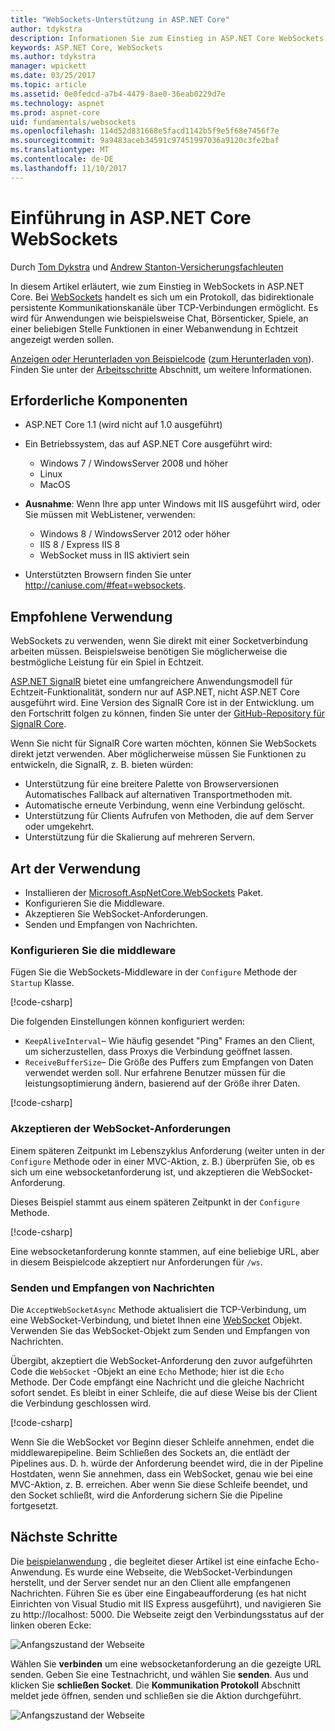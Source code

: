 ```yaml
---
title: "WebSockets-Unterstützung in ASP.NET Core"
author: tdykstra
description: Informationen Sie zum Einstieg in ASP.NET Core WebSockets.
keywords: ASP.NET Core, WebSockets
ms.author: tdykstra
manager: wpickett
ms.date: 03/25/2017
ms.topic: article
ms.assetid: 0e0fedcd-a7b4-4479-8ae0-36eab0229d7e
ms.technology: aspnet
ms.prod: aspnet-core
uid: fundamentals/websockets
ms.openlocfilehash: 114d52d831668e5facd1142b5f9e5f68e7456f7e
ms.sourcegitcommit: 9a9483aceb34591c97451997036a9120c3fe2baf
ms.translationtype: MT
ms.contentlocale: de-DE
ms.lasthandoff: 11/10/2017
---
```

# <a name="introduction-to-websockets-in-aspnet-core"></a>Einführung in ASP.NET Core WebSockets

Durch [Tom Dykstra](https://github.com/tdykstra) und [Andrew Stanton-Versicherungsfachleuten](https://github.com/anurse)

In diesem Artikel erläutert, wie zum Einstieg in WebSockets in ASP.NET Core. Bei [WebSockets](https://wikipedia.org/wiki/WebSocket) handelt es sich um ein Protokoll, das bidirektionale persistente Kommunikationskanäle über TCP-Verbindungen ermöglicht. Es wird für Anwendungen wie beispielsweise Chat, Börsenticker, Spiele, an einer beliebigen Stelle Funktionen in einer Webanwendung in Echtzeit angezeigt werden sollen.

[Anzeigen oder Herunterladen von Beispielcode](https://github.com/aspnet/Docs/tree/master/aspnetcore/fundamentals/websockets/sample) ([zum Herunterladen von](xref:tutorials/index#how-to-download-a-sample)). Finden Sie unter der [Arbeitsschritte](#next-steps) Abschnitt, um weitere Informationen.


## <a name="prerequisites"></a>Erforderliche Komponenten

* ASP.NET Core 1.1 (wird nicht auf 1.0 ausgeführt)
* Ein Betriebssystem, das auf ASP.NET Core ausgeführt wird:
  
  * Windows 7 / WindowsServer 2008 und höher
  * Linux
  * MacOS

* **Ausnahme**: Wenn Ihre app unter Windows mit IIS ausgeführt wird, oder Sie müssen mit WebListener, verwenden:

  * Windows 8 / WindowsServer 2012 oder höher
  * IIS 8 / Express IIS 8
  * WebSocket muss in IIS aktiviert sein

* Unterstützten Browsern finden Sie unter http://caniuse.com/#feat=websockets.

## <a name="when-to-use-it"></a>Empfohlene Verwendung

WebSockets zu verwenden, wenn Sie direkt mit einer Socketverbindung arbeiten müssen. Beispielsweise benötigen Sie möglicherweise die bestmögliche Leistung für ein Spiel in Echtzeit.

[ASP.NET SignalR](https://docs.microsoft.com/aspnet/signalr/overview/getting-started/introduction-to-signalr) bietet eine umfangreichere Anwendungsmodell für Echtzeit-Funktionalität, sondern nur auf ASP.NET, nicht ASP.NET Core ausgeführt wird. Eine Version des SignalR Core ist in der Entwicklung. um den Fortschritt folgen zu können, finden Sie unter der [GitHub-Repository für SignalR Core](https://github.com/aspnet/SignalR).

Wenn Sie nicht für SignalR Core warten möchten, können Sie WebSockets direkt jetzt verwenden. Aber möglicherweise müssen Sie Funktionen zu entwickeln, die SignalR, z. B. bieten würden:

* Unterstützung für eine breitere Palette von Browserversionen Automatisches Fallback auf alternativen Transportmethoden mit.
* Automatische erneute Verbindung, wenn eine Verbindung gelöscht.
* Unterstützung für Clients Aufrufen von Methoden, die auf dem Server oder umgekehrt.
* Unterstützung für die Skalierung auf mehreren Servern.

## <a name="how-to-use-it"></a>Art der Verwendung

* Installieren der [Microsoft.AspNetCore.WebSockets](https://www.nuget.org/packages/Microsoft.AspNetCore.WebSockets/) Paket.
* Konfigurieren Sie die Middleware.
* Akzeptieren Sie WebSocket-Anforderungen.
* Senden und Empfangen von Nachrichten.

### <a name="configure-the-middleware"></a>Konfigurieren Sie die middleware

Fügen Sie die WebSockets-Middleware in der `Configure` Methode der `Startup` Klasse.

[!code-csharp[](websockets/sample/Startup.cs?name=UseWebSockets)]

Die folgenden Einstellungen können konfiguriert werden:

* `KeepAliveInterval`– Wie häufig gesendet "Ping" Frames an den Client, um sicherzustellen, dass Proxys die Verbindung geöffnet lassen.
* `ReceiveBufferSize`– Die Größe des Puffers zum Empfangen von Daten verwendet werden soll. Nur erfahrene Benutzer müssen für die leistungsoptimierung ändern, basierend auf der Größe ihrer Daten.

[!code-csharp[](websockets/sample/Startup.cs?name=UseWebSocketsOptions)]

### <a name="accept-websocket-requests"></a>Akzeptieren der WebSocket-Anforderungen

Einem späteren Zeitpunkt im Lebenszyklus Anforderung (weiter unten in der `Configure` Methode oder in einer MVC-Aktion, z. B.) überprüfen Sie, ob es sich um eine websocketanforderung ist, und akzeptieren die WebSocket-Anforderung.

Dieses Beispiel stammt aus einem späteren Zeitpunkt in der `Configure` Methode.

[!code-csharp[](websockets/sample/Startup.cs?name=AcceptWebSocket&highlight=7)]

Eine websocketanforderung konnte stammen, auf eine beliebige URL, aber in diesem Beispielcode akzeptiert nur Anforderungen für `/ws`.

### <a name="send-and-receive-messages"></a>Senden und Empfangen von Nachrichten

Die `AcceptWebSocketAsync` Methode aktualisiert die TCP-Verbindung, um eine WebSocket-Verbindung, und bietet Ihnen eine [WebSocket](https://docs.microsoft.com/dotnet/core/api/system.net.websockets.websocket) Objekt. Verwenden Sie das WebSocket-Objekt zum Senden und Empfangen von Nachrichten.

Übergibt, akzeptiert die WebSocket-Anforderung den zuvor aufgeführten Code die `WebSocket` -Objekt an eine `Echo` Methode; hier ist die `Echo` Methode. Der Code empfängt eine Nachricht und die gleiche Nachricht sofort sendet. Es bleibt in einer Schleife, die auf diese Weise bis der Client die Verbindung geschlossen wird. 

[!code-csharp[](websockets/sample/Startup.cs?name=Echo)]

Wenn Sie die WebSocket vor Beginn dieser Schleife annehmen, endet die middlewarepipeline.  Beim Schließen des Sockets an, die entlädt der Pipelines aus. D. h. würde der Anforderung beendet wird, die in der Pipeline Hostdaten, wenn Sie annehmen, dass ein WebSocket, genau wie bei eine MVC-Aktion, z. B. erreichen.  Aber wenn Sie diese Schleife beendet, und den Socket schließt, wird die Anforderung sichern Sie die Pipeline fortgesetzt.

## <a name="next-steps"></a>Nächste Schritte

Die [beispielanwendung](https://github.com/aspnet/Docs/tree/master/aspnetcore/fundamentals/websockets/sample) , die begleitet dieser Artikel ist eine einfache Echo-Anwendung. Es wurde eine Webseite, die WebSocket-Verbindungen herstellt, und der Server sendet nur an den Client alle empfangenen Nachrichten. Führen Sie es über eine Eingabeaufforderung (es hat nicht Einrichten von Visual Studio mit IIS Express ausgeführt), und navigieren Sie zu http://localhost: 5000. Die Webseite zeigt den Verbindungsstatus auf der linken oberen Ecke:

![Anfangszustand der Webseite](websockets/_static/start.png)

Wählen Sie **verbinden** um eine websocketanforderung an die gezeigte URL senden.  Geben Sie eine Testnachricht, und wählen Sie **senden**. Aus und klicken Sie **schließen Socket**. Die **Kommunikation Protokoll** Abschnitt meldet jede öffnen, senden und schließen sie die Aktion durchgeführt.

![Anfangszustand der Webseite](websockets/_static/end.png)
